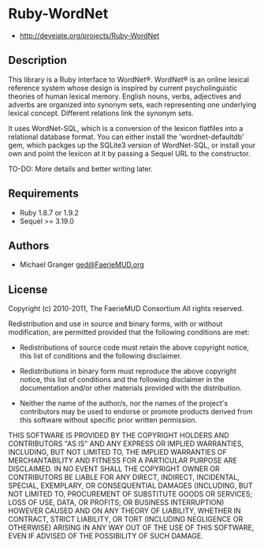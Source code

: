 # Ruby-WordNet

* http://deveiate.org/projects/Ruby-WordNet

## Description

This library is a Ruby interface to WordNet®. WordNet® is an online lexical
reference system whose design is inspired by current psycholinguistic theories
of human lexical memory. English nouns, verbs, adjectives and adverbs are
organized into synonym sets, each representing one underlying lexical
concept. Different relations link the synonym sets.

It uses WordNet-SQL, which is a conversion of the lexicon flatfiles into a relational database format. You can either install the 'wordnet-defaultdb' gem, which packges up the SQLite3 version of WordNet-SQL, or install your own and point the lexicon at it by passing a Sequel URL to the constructor.

TO-DO: More details and better writing later.


## Requirements

* Ruby 1.8.7 or 1.9.2
* Sequel >= 3.19.0


## Authors

* Michael Granger <ged@FaerieMUD.org>


## License

Copyright (c) 2010-2011, The FaerieMUD Consortium
All rights reserved.

Redistribution and use in source and binary forms, with or without
modification, are permitted provided that the following conditions are met:

* Redistributions of source code must retain the above copyright notice,
  this list of conditions and the following disclaimer.

* Redistributions in binary form must reproduce the above copyright notice,
  this list of conditions and the following disclaimer in the documentation
  and/or other materials provided with the distribution.

* Neither the name of the author/s, nor the names of the project's
  contributors may be used to endorse or promote products derived from this
  software without specific prior written permission.

THIS SOFTWARE IS PROVIDED BY THE COPYRIGHT HOLDERS AND CONTRIBUTORS "AS IS"
AND ANY EXPRESS OR IMPLIED WARRANTIES, INCLUDING, BUT NOT LIMITED TO, THE
IMPLIED WARRANTIES OF MERCHANTABILITY AND FITNESS FOR A PARTICULAR PURPOSE ARE
DISCLAIMED. IN NO EVENT SHALL THE COPYRIGHT OWNER OR CONTRIBUTORS BE LIABLE
FOR ANY DIRECT, INDIRECT, INCIDENTAL, SPECIAL, EXEMPLARY, OR CONSEQUENTIAL
DAMAGES (INCLUDING, BUT NOT LIMITED TO, PROCUREMENT OF SUBSTITUTE GOODS OR
SERVICES; LOSS OF USE, DATA, OR PROFITS; OR BUSINESS INTERRUPTION) HOWEVER
CAUSED AND ON ANY THEORY OF LIABILITY, WHETHER IN CONTRACT, STRICT LIABILITY,
OR TORT (INCLUDING NEGLIGENCE OR OTHERWISE) ARISING IN ANY WAY OUT OF THE USE
OF THIS SOFTWARE, EVEN IF ADVISED OF THE POSSIBILITY OF SUCH DAMAGE.
